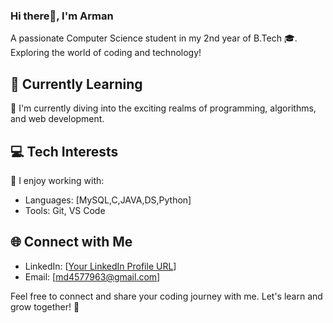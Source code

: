 ### Hi there👋, I'm Arman

A passionate Computer Science student in my 2nd year of B.Tech 🎓. Exploring the world of coding and technology!

## 🚀 Currently Learning

🌱 I'm currently diving into the exciting realms of programming, algorithms, and web development.

## 💻 Tech Interests

🔧 I enjoy working with:
- Languages: [MySQL,C,JAVA,DS,Python]
- Tools: Git, VS Code

## 🌐 Connect with Me

- LinkedIn: [[Your LinkedIn Profile URL](https://www.linkedin.com/in/md-arman-alam-ba5669284?utm_source=share&utm_campaign=share_via&utm_content=profile&utm_medium=android_app)]
- Email: [md4577963@gmail.com]

Feel free to connect and share your coding journey with me. Let's learn and grow together! 🚀


<!--
**Md-Arman-Alam/Md-Arman-Alam** is a ✨ _special_ ✨ repository because its `README.md` (this file) appears on your GitHub profile.

Here are some ideas to get you started:

- 🔭 I’m currently working on ...
- 🌱 I’m currently learning ...
- 👯 I’m looking to collaborate on ...
- 🤔 I’m looking for help with ...
- 💬 Ask me about ...
- 📫 How to reach me: ...
- 😄 Pronouns: ...
- ⚡ Fun fact: ...
-->
